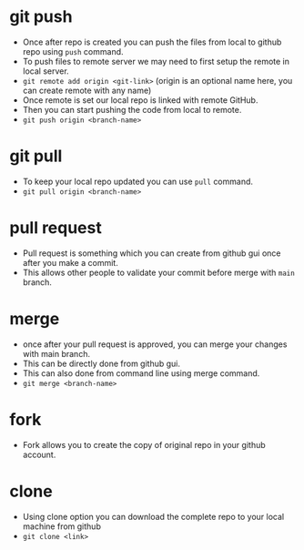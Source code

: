 # git push
- Once after repo is created you can push the files from local to github repo using `push` command.
- To push files to remote server we may need to first setup the remote in local server.
- `git remote add origin <git-link>`
   (origin is an optional name here, you can create remote with any name)
- Once remote is set our local repo is linked with remote GitHub.
- Then you can start pushing the code from local to remote.
-  `git push origin <branch-name>`

# git pull
- To keep your local repo updated you can use `pull` command.
- `git pull origin <branch-name>`

# pull request
- Pull request is something which you can create from github gui once after you make a commit.
- This allows other people to validate your commit before merge with `main` branch.

# merge
- once after your pull request is approved, you can merge your changes with main branch.
- This can be directly done from github gui.
- This can also done from command line using merge command.
- `git merge <branch-name>`

# fork
- Fork allows you to create the copy of original repo in your github account. 

# clone
- Using clone option you can download the complete repo to your local machine from github
- `git clone <link>`

